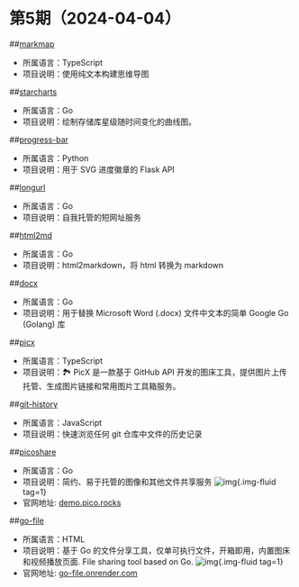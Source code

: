 # 第5期（2024-04-04）


##[markmap](https://github.com/markmap/markmap)
- 所属语言：TypeScript
- 项目说明：使用纯文本构建思维导图

##[starcharts](https://github.com/caarlos0/starcharts)
- 所属语言：Go
- 项目说明：绘制存储库星级随时间变化的曲线图。

##[progress-bar](https://github.com/fredericojordan/progress-bar)
- 所属语言：Python
- 项目说明：用于 SVG 进度徽章的 Flask API

##[longurl](https://github.com/long2ice/longurl)
- 所属语言：Go
- 项目说明：自我托管的短网址服务

##[html2md](https://github.com/TruthHun/html2md)
- 所属语言：Go
- 项目说明：html2markdown，将 html 转换为 markdown

##[docx](https://github.com/nguyenthenguyen/docx)
- 所属语言：Go
- 项目说明：用于替换 Microsoft Word (.docx) 文件中文本的简单 Google Go (Golang) 库

##[picx](https://github.com/XPoet/picx)
- 所属语言：TypeScript
- 项目说明：🏞️ PicX 是一款基于 GitHub API 开发的图床工具，提供图片上传托管、生成图片链接和常用图片工具箱服务。

##[git-history](https://github.com/pomber/git-history)
- 所属语言：JavaScript
- 项目说明：快速浏览任何 git 仓库中文件的历史记录

##[picoshare](https://github.com/mtlynch/picoshare)
- 所属语言：Go
- 项目说明：简约、易于托管的图像和其他文件共享服务
![img](https://ghfast.top/https://raw.githubusercontent.com/xiaoxuan6/weekly/main/docs/static/images/2024/1712221244.png){.img-fluid tag=1}
- 官网地址: [demo.pico.rocks](https://demo.pico.rocks)

##[go-file](https://github.com/songquanpeng/go-file)
- 所属语言：HTML
- 项目说明：基于 Go 的文件分享工具，仅单可执行文件，开箱即用，内置图床和视频播放页面. File sharing tool based on Go.
![img](https://ghfast.top/https://raw.githubusercontent.com/xiaoxuan6/weekly/main/docs/static/images/2024/1712224477.png){.img-fluid tag=1}
- 官网地址: [go-file.onrender.com](https://go-file.onrender.com)
